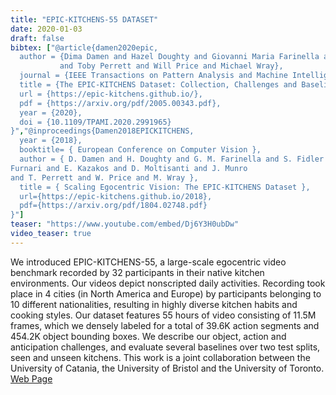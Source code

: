 ```yaml
---
title: "EPIC-KITCHENS-55 DATASET"
date: 2020-01-03
draft: false
bibtex: ["@article{damen2020epic,
  author = {Dima Damen and Hazel Doughty and Giovanni Maria Farinella and Sanja Fidler and Antonino Furnari and Evangelos Kazakos and Davide Moltisanti and Jonathan Munro
           and Toby Perrett and Will Price and Michael Wray},
  journal = {IEEE Transactions on Pattern Analysis and Machine Intelligence (PAMI)},
  title = {The EPIC-KITCHENS Dataset: Collection, Challenges and Baselines},
  url = {https://epic-kitchens.github.io/},
  pdf = {https://arxiv.org/pdf/2005.00343.pdf},
  year = {2020},
  doi = {10.1109/TPAMI.2020.2991965}
}","@inproceedings{Damen2018EPICKITCHENS,
  year = {2018},
  booktitle= { European Conference on Computer Vision },
  author = { D. Damen and H. Doughty and G. M. Farinella and S. Fidler and A.
Furnari and E. Kazakos and D. Moltisanti and J. Munro
and T. Perrett and W. Price and M. Wray },
  title = { Scaling Egocentric Vision: The EPIC-KITCHENS Dataset },
  url={https://epic-kitchens.github.io/2018},
  pdf={https://arxiv.org/pdf/1804.02748.pdf}
}"]
teaser: "https://www.youtube.com/embed/Dj6Y3H0ubDw"
video_teaser: true
---
```


We introduced EPIC-KITCHENS-55, a large-scale egocentric video benchmark recorded by 32 participants in their native kitchen environments. Our videos depict nonscripted daily activities. Recording took place in 4 cities (in North America and Europe) by participants belonging to 10 different nationalities, resulting in highly diverse kitchen habits and cooking styles. Our dataset features 55 hours of video consisting of 11.5M frames, which we densely labeled for a total of 39.6K action segments and 454.2K object bounding boxes. We describe our object, action and anticipation challenges, and evaluate several baselines over two test splits, seen and unseen kitchens. This work is a joint collaboration between the University of Catania, the University of Bristol and the University of Toronto. [Web Page](https://epic-kitchens.github.io/)